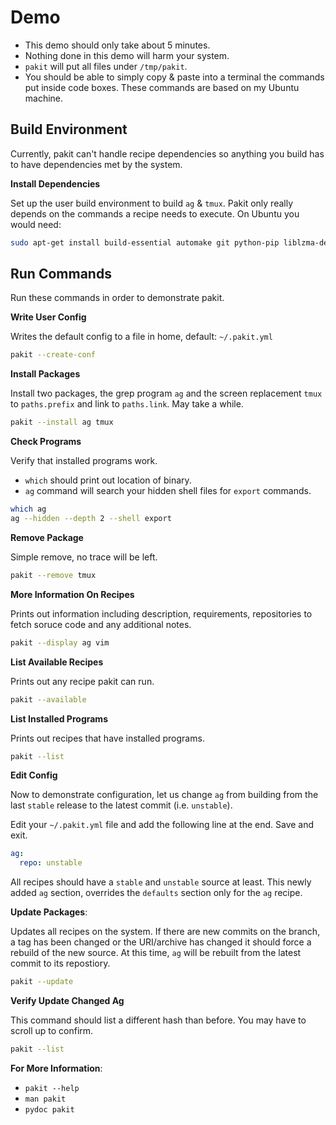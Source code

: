 # Demo

* This demo should only take about 5 minutes.
* Nothing done in this demo will harm your system.
* `pakit` will put all files under `/tmp/pakit`.
* You should be able to simply copy & paste into a terminal the commands put
inside code boxes. These commands are based on my Ubuntu machine.

## Build Environment

Currently, pakit can't handle recipe dependencies so anything you build has to have
dependencies met by the system.

**Install Dependencies**

Set up the user build environment to build `ag` & `tmux`. Pakit only really depends
on the commands a recipe needs to execute. On Ubuntu you would need:

```bash
sudo apt-get install build-essential automake git python-pip liblzma-dev libevent-dev ncurses-dev
```

## Run Commands

Run these commands in order to demonstrate pakit.

**Write User Config**

Writes the default config to a file in home, default: `~/.pakit.yml`

```bash
pakit --create-conf
```

**Install Packages**

Install two packages, the grep program `ag` and the screen replacement
`tmux` to `paths.prefix` and link to `paths.link`. May take a while.

```bash
pakit --install ag tmux
```

**Check Programs**

Verify that installed programs work.

* `which` should print out location of binary.
* `ag` command will search your hidden shell files for `export` commands.

```bash
which ag
ag --hidden --depth 2 --shell export
```

**Remove Package**

Simple remove, no trace will be left.

```bash
pakit --remove tmux
```

**More Information On Recipes**

Prints out information including description, requirements, repositories to fetch
soruce code and any additional notes.

```bash
pakit --display ag vim
```

**List Available Recipes**

Prints out any recipe pakit can run.

```bash
pakit --available
```

**List Installed Programs**

Prints out recipes that have installed programs.

```bash
pakit --list
```

**Edit Config**

Now to demonstrate configuration, let us change `ag` from building from the
last `stable` release to the latest commit (i.e. `unstable`).

Edit your `~/.pakit.yml` file and add the following line at the end. Save and exit.

```yaml
ag:
  repo: unstable
```

All recipes should have a `stable` and `unstable` source at least.
This newly added `ag` section, overrides the `defaults` section only for the `ag` recipe.

**Update Packages**:

Updates all recipes on the system. If there are new commits on the branch, a tag has
been changed or the URI/archive has changed it should force a rebuild of the new source.
At this time, `ag` will be rebuilt from the latest commit to its repostiory.

```bash
pakit --update
```

**Verify Update Changed Ag**

This command should list a different hash than before. You may have to scroll up to confirm.

```bash
pakit --list
```

**For More Information**:
* `pakit --help`
* `man pakit`
* `pydoc pakit`
